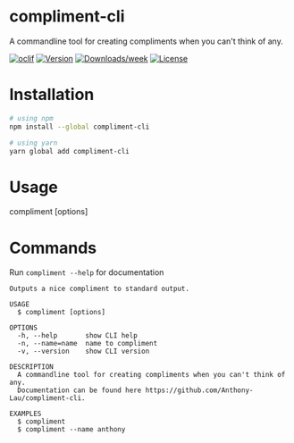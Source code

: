 compliment-cli
==============

A commandline tool for creating compliments when you can't think of any.

[![oclif](https://img.shields.io/badge/cli-oclif-brightgreen.svg)](https://oclif.io)
[![Version](https://img.shields.io/npm/v/compliment-cli.svg)](https://npmjs.org/package/compliment-cli)
[![Downloads/week](https://img.shields.io/npm/dw/compliment-cli.svg)](https://npmjs.org/package/compliment-cli)
[![License](https://img.shields.io/npm/l/compliment-cli.svg)](https://github.com/Anthony-Lau/compliment-cli/blob/master/package.json)

<!-- toc -->
# Installation

```bash
# using npm
npm install --global compliment-cli

# using yarn
yarn global add compliment-cli
```

# Usage
compliment [options]

# Commands
Run `compliment --help` for documentation

```
Outputs a nice compliment to standard output.

USAGE
  $ compliment [options]

OPTIONS
  -h, --help       show CLI help
  -n, --name=name  name to compliment
  -v, --version    show CLI version

DESCRIPTION
  A commandline tool for creating compliments when you can't think of any.
  Documentation can be found here https://github.com/Anthony-Lau/compliment-cli.

EXAMPLES
  $ compliment
  $ compliment --name anthony
```

